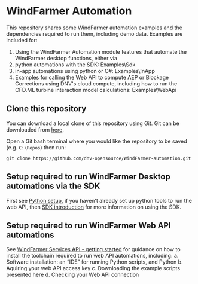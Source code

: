 # WindFarmer Automation 
This repository shares some WindFarmer automation examples and the dependencies required to run them, including demo data. Examples are included for:
1. Using the WindFarmer Automation module features that automate the WindFarmer desktop functions, either via
  1.  python automations with the SDK: Examples\Sdk
  2.  in-app automations using python or C#: Examples\InApp 
2. Examples for calling the Web API to compute AEP or Blockage Corrections using DNV's cloud compute, including how to run the CFD.ML turbine interaction model calculations: Examples\WebApi

## Clone this repository
You can download a local clone of this repository using Git. Git can be downloaded from [here](https://git-scm.com/download/win).

Open a Git bash terminal where you would like the repository to be saved (e.g. ```C:\Repos```) then run:
```
git clone https://github.com/dnv-opensource/WindFarmer-automation.git
```

## Setup required to run WindFarmer Desktop automations via the SDK
First see [Python setup](https://mysoftware.dnv.com/download/public/renewables/windfarmer/manuals/latest/Automation/SDK/pythonSetup.html), if you haven't already set up python tools to run the web API, then [SDK introduction](https://mysoftware.dnv.com/download/public/renewables/windfarmer/manuals/latest/Automation/SDK/sdkIntro.html) for more information on using the SDK.

## Setup required to run WindFarmer Web API automations
See [WindFarmer Services API - getting started](https://mysoftware.dnv.com/download/public/renewables/windfarmer/manuals/latest/WebAPI/Introduction/gettingStarted.html) for guidance on how to install the toolchain required to run web API automations, including:
a.	Software installation: an “IDE” for running Python scripts, and Python 
b.  Aquiring your web API access key
c.	Downloading the example scripts presented here
d.  Checking your Web API connection
